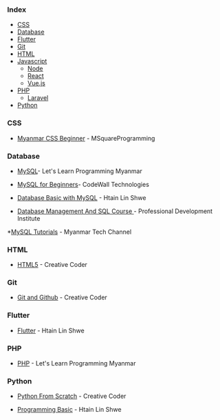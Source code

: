 ### Index

* [CSS](#css)
* [Database](#database)
* [Flutter](#flutter)
* [Git](#git)
* [HTML](#html)
* [Javascript](#javascript)
  * [Node](#node)
  * [React](#react)
  * [Vue.js](#vuejs)
* [PHP](#php)
  * [Laravel](#laravel)
* [Python](#python)

### CSS

* [Myanmar CSS Beginner](https://youtube.com/playlist?list=PLmQKoPepuLJ_pd1JZd8K7MMzAZU1E84op&si=i1Fdu3tyvLO2Y-qb) - MSquareProgramming

### Database

* [MySQL](https://youtube.com/playlist?list=PLjeai8iQ18FXmdINRhcK-E5D6lk2BQ1jl&si=Hsk-IYuDtebfUtJO)- Let's Learn Programming Myanmar

* [MySQL for Beginners](https://youtube.com/playlist?list=PLmZF-kVqRKG4I4w0M6BLT9eu9Mvl0ipZz&si=PS8xn5agouLdtvZm)- CodeWall Technologies

* [Database Basic with MySQL](https://www.youtube.com/playlist?list=PLUbA5XRGtepKSdvEZI4FCi9_-UTQgnFxS) - Htain Lin Shwe

* [Database Management And SQL Course ](https://youtube.com/playlist?list=PLuAP6gCWTPNgqDHsE1vFN_1LoutqhASJi&si=PM_WRQTL6OSXd_5V) - Professional Development Institute

*[MySQL Tutorials](https://youtube.com/playlist?list=PL_1QrG8vkO5SoGv2dfeAk8MEKQfMZkDEk&si=wYzC9HPQGq-M_UmU) - Myanmar Tech Channel

### HTML

* [HTML5](https://youtube.com/playlist?list=PLwZEMnqb0yhe5N-FRxJaswseXK0Hj0vkJ&si=8qHxakEpW4d6BNi4) - Creative Coder

### Git

* [Git and Github](https://youtube.com/playlist?list=PLwZEMnqb0yhdCA9UQATZ75MKSCey2DS0U&si=_MQ9Plxp7muV8Qsl) - Creative Coder

### Flutter

* [Flutter](https://www.youtube.com/playlist?list=PLUbA5XRGtepJZdgd6XMHF9-nPGQs57eys) - Htain Lin Shwe

### PHP

* [PHP](https://youtube.com/playlist?list=PLjeai8iQ18FWaU4vE4o4LS8mOj0gjKgJn&si=l6IIVR3yl8nreolQ) - Let's Learn Programming Myanmar

### Python

* [Python From Scratch](https://youtube.com/playlist?list=PLwZEMnqb0yhdw0RFVt2kZhiyOIvboGRxV&si=0e8VJYuF3lnQffKW) - Creative Coder

* [Programming Basic](https://www.youtube.com/playlist?list=PLUbA5XRGtepL4W4hXBBXfqC1i3PaBxMtN) - Htain Lin Shwe

